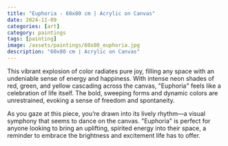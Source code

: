 ```yaml
---
title: "Euphoria - 60x80 cm | Acrylic on Canvas"
date: 2024-11-09
categories: [art]
category: paintings
tags: [painting]
image: /assets/paintings/60x80_euphoria.jpg
description: "60x80 cm | Acrylic on Canvas"
---
```


This vibrant explosion of color radiates pure joy, filling any space with an undeniable sense of energy and happiness. With intense neon shades of red, green, and yellow cascading across the canvas, "Euphoria" feels like a celebration of life itself. The bold, sweeping forms and dynamic colors are unrestrained, evoking a sense of freedom and spontaneity.

As you gaze at this piece, you’re drawn into its lively rhythm—a visual symphony that seems to dance on the canvas. "Euphoria" is perfect for anyone looking to bring an uplifting, spirited energy into their space, a reminder to embrace the brightness and excitement life has to offer.


